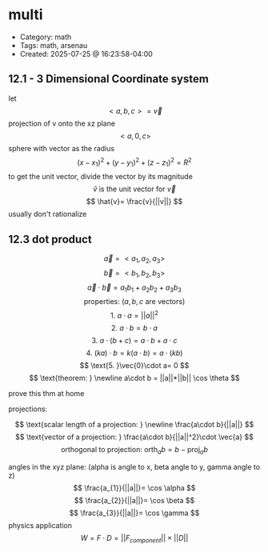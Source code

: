 multi
=====
- Category: math
- Tags: math, arsenau
- Created: 2025-07-25 @ 16:23:58-04:00

12.1 - 3 Dimensional Coordinate system
---

let 
$$
<a,b,c> = \vec{v}
$$
projection of v onto the xz plane 
$$
<a,0,c>
$$
sphere with vector as the radius
$$
(x-x_{1})^2 +(y-y_{1})^2+(z-z_{1})^2 = R^2
$$
to get the unit vector, divide the vector by its magnitude
$$
\hat{v} \text{ is the unit vector for } \vec{v}
$$
$$
\hat{v}= \frac{v}{||v||}
$$
usually don't rationalize

12.3 dot product
---

$$
\vec{a} = <a_{1},a_{2},a_{3}>
$$
$$
\vec{b} = <b_{1},b_{2},b_{3}>
$$
$$
\vec{a}\cdot    \vec{b} = a_{1}b_{1}+a_{2}b_{2}+a_{3}b_{3}
$$
$$
\text{properties: (} a,b,c \text{ are vectors)}
$$
$$
\text{1. } a\cdot a = ||a||^2
$$
$$
\text{2. }a\cdot b = b\cdot a
$$
$$
\text{3. } a\cdot (b+c)= a\cdot b + a \cdot c
$$
$$
\text{4. }(ka)\cdot b=k(a\cdot b)=a\cdot(kb)
$$
$$
\text{5. }\vec{0}\cdot a= 0
$$
$$
\text{theorem: }
\newline a\cdot b = ||a||*||b|| \cos \theta
$$

prove this thm at home


projections:

$$
\text{scalar length of a projection: } \newline \frac{a\cdot b}{||a||}
$$
$$
\text{vector of a projection: } \frac{a\cdot b}{||a||^2}\cdot \vec{a}
$$
$$
\text{orthogonal to projection: } \text{orth}_{a}b =b-\text{proj}_{a}b
$$


angles in the xyz plane: (alpha is angle to x, beta angle to y, gamma angle to z)
$$
\frac{a_{1}}{||a||}= \cos \alpha
$$
$$
\frac{a_{2}}{||a||}= \cos \beta
$$
$$
\frac{a_{3}}{||a||}= \cos \gamma
$$
physics application 
$$
W = F\cdot D = ||F_{component}||\times||D||
$$